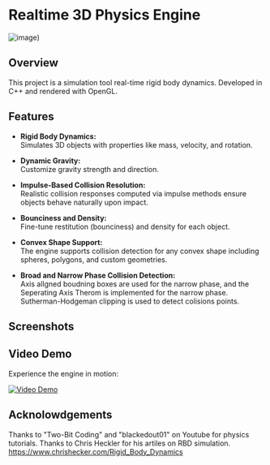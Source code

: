# Realtime 3D Physics Engine

![image](https://github.com/user-attachments/assets/26add229-bdab-4f4f-baab-092169b9dd7f)) 

## Overview

This project is a simulation tool real-time rigid body dynamics. Developed in C++ and rendered with OpenGL.

## Features

- **Rigid Body Dynamics:**  
  Simulates 3D objects with properties like mass, velocity, and rotation.

- **Dynamic Gravity:**  
  Customize gravity strength and direction.

- **Impulse-Based Collision Resolution:**  
  Realistic collision responses computed via impulse methods ensure objects behave naturally upon impact.

- **Bounciness and Density:**  
  Fine-tune restitution (bounciness) and density for each object.

- **Convex Shape Support:**  
  The engine supports collision detection for any convex shape including spheres, polygons, and custom geometries.

- **Broad and Narrow Phase Collision Detection:**  
  Axis allgned boudning boxes are used for the narrow phase, and the Seperating Axis Therom is implemented for the narrow phase. Sutherman-Hodgeman clipping is used to detect colisions points.

## Screenshots

## Video Demo

Experience the engine in motion:

[![Video Demo](![image](https://github.com/user-attachments/assets/f1f3a720-3e13-48c1-9373-dfe694f22643)
)]((https://www.youtube.com/watch?v=YO55TEJMftM))  

## Acknolowdgements

Thanks to "Two-Bit Coding" and "blackedout01" on Youtube for physics tutorials.
Thanks to Chris Heckler for his artiles on RBD simulation. https://www.chrishecker.com/Rigid_Body_Dynamics 
